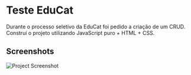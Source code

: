 
# Teste EduCat

Durante o processo seletivo da EduCat foi pedido a criação de um CRUD.
Construí o projeto utilizando JavaScript puro + HTML + CSS.


## Screenshots

![Project Screenshot](https://uploaddeimagens.com.br/imagens/kKZeJtA)

